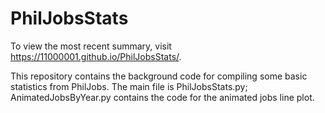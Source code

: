 # PhilJobsStats

To view the most recent summary, visit https://11000001.github.io/PhilJobsStats/.

This repository contains the background code for compiling some basic statistics from PhilJobs.  The main file is PhilJobsStats.py; AnimatedJobsByYear.py contains the code for the animated jobs line plot.
